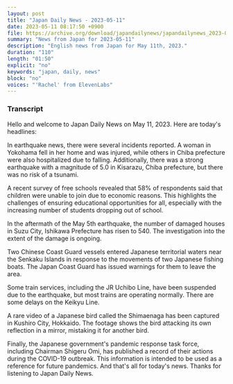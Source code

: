```yaml
---
layout: post
title: "Japan Daily News - 2023-05-11"
date: 2023-05-11 08:17:50 +0900
file: https://archive.org/download/japandailynews/japandailynews_2023-05-11.mp3
summary: "News from Japan for 2023-05-11"
description: "English news from Japan for May 11th, 2023."
duration: "110"
length: "01:50"
explicit: "no"
keywords: "japan, daily, news"
block: "no"
voices: "'Rachel' from ElevenLabs"
---
```


### Transcript

Hello and welcome to Japan Daily News on May 11, 2023. Here are today's headlines:

In earthquake news, there were several incidents reported. A woman in Yokohama fell in her home and was injured, while others in Chiba prefecture were also hospitalized due to falling. Additionally, there was a strong earthquake with a magnitude of 5.0 in Kisarazu, Chiba prefecture, but there was no risk of a tsunami.

A recent survey of free schools revealed that 58% of respondents said that children were unable to join due to economic reasons. This highlights the challenges of ensuring educational opportunities for all, especially with the increasing number of students dropping out of school.

In the aftermath of the May 5th earthquake, the number of damaged houses in Suzu City, Ishikawa Prefecture has risen to 540. The investigation into the extent of the damage is ongoing.

Two Chinese Coast Guard vessels entered Japanese territorial waters near the Senkaku Islands in response to the movements of two Japanese fishing boats. The Japan Coast Guard has issued warnings for them to leave the area.

Some train services, including the JR Uchibo Line, have been suspended due to the earthquake, but most trains are operating normally. There are some delays on the Keikyu Line.

A rare video of a Japanese bird called the Shimaenaga has been captured in Kushiro City, Hokkaido. The footage shows the bird attacking its own reflection in a mirror, mistaking it for another bird.

Finally, the Japanese government's pandemic response task force, including Chairman Shigeru Omi, has published a record of their actions during the COVID-19 outbreak. This information is intended to be used as a reference for future pandemics. And that's all for today's news. Thanks for listening to Japan Daily News.
